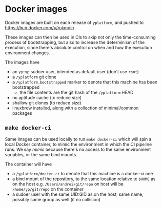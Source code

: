 # Docker images

Docker images are built on each release of `yplatform`,
and pushed to https://hub.docker.com/u/rokmoln .

These images can then be used in CIs to skip not only the time-consuming process of bootstrapping,
but also to increase the determinism of the execution,
since there's absolute control on when and how the execution environment changes.

The images have

* an `yp:yp` sudoer user, intended as default user (don't use `root`)
* a `/yplatform` git clone
* a `/yplatform.bootstrapped` marker to denote that this machine has been bootstrapped
  * the file contents are the git hash of the `/yplatform` HEAD
* no aptitude cache (to reduce size)
* shallow git clones (to reduce size)
* linuxbrew installed, along with a collection of minimal/common packages


## `make docker-ci`

Same images can be used locally to run `make docker-ci`
which will spin a local Docker container, to mimic the environment in which the CI pipeline runs.
We say *mimic* because there's no access to the same environment variables, or the same bind mounts.

The container will have

* a `/yplatform/docker-ci` to denote that this machine is a docker-ci one
* a bind mount of the repository, to the same location relative to `$HOME` as on the host
e.g. `/Users/andrei/git/repo` on host will be `/home/yp/git/repo` on the container
* a sudoer user with the same UID:GID as on the host, same name,
possibly same group as well (if no collision)
